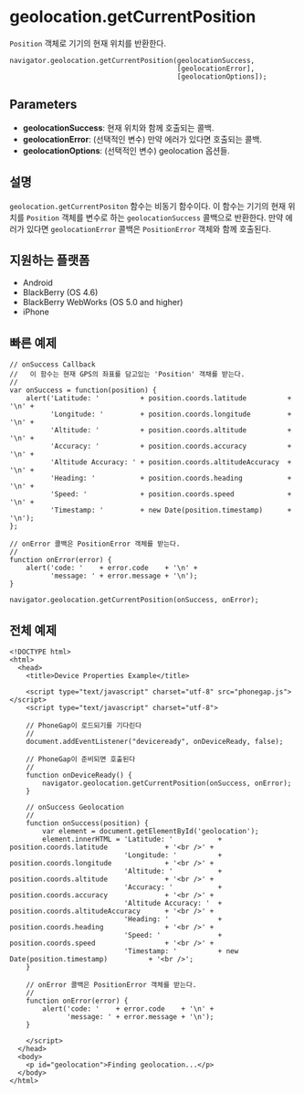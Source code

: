 geolocation.getCurrentPosition
==============================

`Position` 객체로 기기의 현재 위치를 반환한다.

    navigator.geolocation.getCurrentPosition(geolocationSuccess, 
                                             [geolocationError], 
                                             [geolocationOptions]);

Parameters
----------

- __geolocationSuccess__: 현재 위치와 함께 호출되는 콜백.
- __geolocationError__: (선택적인 변수) 만약 에러가 있다면 호출되는 콜백.
- __geolocationOptions__: (선택적인 변수) geolocation 옵션들.

설명
-----------

`geolocation.getCurrentPositon` 함수는 비동기 함수이다. 이 함수는 기기의 현재 위치를 `Position` 객체를 변수로 하는 `geolocationSuccess` 콜백으로 반환한다. 만약 에러가 있다면 `geolocationError` 콜백은 `PositionError` 객체와 함께 호출된다.

지원하는 플랫폼
-------------------

- Android
- BlackBerry (OS 4.6)
- BlackBerry WebWorks (OS 5.0 and higher)
- iPhone
    
빠른 예제
-------------

    // onSuccess Callback
    //   이 함수는 현재 GPS의 좌표를 담고있는 'Position' 객채를 받는다.
    //
    var onSuccess = function(position) {
        alert('Latitude: '          + position.coords.latitude          + '\n' +
              'Longitude: '         + position.coords.longitude         + '\n' +
              'Altitude: '          + position.coords.altitude          + '\n' +
              'Accuracy: '          + position.coords.accuracy          + '\n' +
              'Altitude Accuracy: ' + position.coords.altitudeAccuracy  + '\n' +
              'Heading: '           + position.coords.heading           + '\n' +
              'Speed: '             + position.coords.speed             + '\n' +
              'Timestamp: '         + new Date(position.timestamp)      + '\n');
    };

    // onError 콜백은 PositionError 객체를 받는다.
    //
    function onError(error) {
        alert('code: '    + error.code    + '\n' +
              'message: ' + error.message + '\n');
    }

    navigator.geolocation.getCurrentPosition(onSuccess, onError);

전체 예제
------------

    <!DOCTYPE html>
    <html>
      <head>
        <title>Device Properties Example</title>

        <script type="text/javascript" charset="utf-8" src="phonegap.js"></script>
        <script type="text/javascript" charset="utf-8">

        // PhoneGap이 로드되기를 기다린다
        //
        document.addEventListener("deviceready", onDeviceReady, false);

        // PhoneGap이 준비되면 호출된다
        //
        function onDeviceReady() {
            navigator.geolocation.getCurrentPosition(onSuccess, onError);
        }
    
        // onSuccess Geolocation
        //
        function onSuccess(position) {
            var element = document.getElementById('geolocation');
            element.innerHTML = 'Latitude: '           + position.coords.latitude              + '<br />' +
                                'Longitude: '          + position.coords.longitude             + '<br />' +
                                'Altitude: '           + position.coords.altitude              + '<br />' +
                                'Accuracy: '           + position.coords.accuracy              + '<br />' +
                                'Altitude Accuracy: '  + position.coords.altitudeAccuracy      + '<br />' +
                                'Heading: '            + position.coords.heading               + '<br />' +
                                'Speed: '              + position.coords.speed                 + '<br />' +
                                'Timestamp: '          + new Date(position.timestamp)          + '<br />';
        }
    
	    // onError 콜백은 PositionError 객체를 받는다.
	    //
	    function onError(error) {
	        alert('code: '    + error.code    + '\n' +
	              'message: ' + error.message + '\n');
	    }

        </script>
      </head>
      <body>
        <p id="geolocation">Finding geolocation...</p>
      </body>
    </html>
